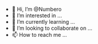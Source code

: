 - 👋 Hi, I’m @Numbero
- 👀 I’m interested in ...
- 🌱 I’m currently learning ...
- 💞️ I’m looking to collaborate on ...
- 📫 How to reach me ...

<!---
Numbero/Numbero is a ✨ special ✨ repository because its `README.md` (this file) appears on your GitHub profile.
You can click the Preview link to take a look at your changes.
--->
